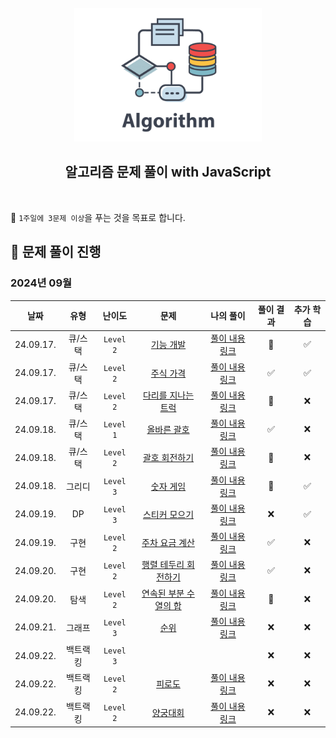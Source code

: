 [//]: # 'URL 변수 정의'
[func-dev]: https://school.programmers.co.kr/learn/courses/30/lessons/42586
[func-dev-sol]: https://github.com/candymask0712/algorithm-with-js/blob/main/Stack%26Queue/Queue/pro_lv2_function-development.js
[stock-price]: https://school.programmers.co.kr/learn/courses/30/lessons/42584
[stock-price-sol]: https://github.com/candymask0712/algorithm-with-js/blob/main/Stack%26Queue/Queue/pro_lv2_stock-price.js
[truck-bridge]: https://school.programmers.co.kr/learn/courses/30/lessons/42583
[truck-bridge-sol]: https://github.com/candymask0712/algorithm-with-js/blob/main/Stack%26Queue/Queue/pro_lv2_trucks-crossing-bridge.js
[correct-brackets]: https://school.programmers.co.kr/learn/courses/30/lessons/12909
[correct-brackets-sol]: https://github.com/candymask0712/algorithm-with-js/blob/main/Stack%26Queue/Stack/pro_lv1_correct-brackets.js
[rotate-brackets]: https://school.programmers.co.kr/learn/courses/30/lessons/76502
[rotate-brackets-sol]: https://github.com/candymask0712/algorithm-with-js/blob/main/Stack%26Queue/Stack/pro_lv2_rotate-brackets.js
[number-game]: https://school.programmers.co.kr/learn/courses/30/lessons/12987
[number-game-sol]: https://github.com/candymask0712/algorithm-with-js/blob/main/greedy/pro_lv3_number-game.js
[sticker-collection-2]: https://school.programmers.co.kr/learn/courses/30/lessons/12971#
[sticker-collection-2-sol]: https://github.com/candymask0712/algorithm-with-js/blob/main/DP/pro_lv3_sticker-collection-2.js
[calculate-parking-fee]: https://school.programmers.co.kr/learn/courses/30/lessons/92341
[calculate-parking-fee-sol]: https://github.com/candymask0712/algorithm-with-js/blob/main/Implementation/pro_lv2_calculate_parking_fee.js
[rotate-matrix-edge]: https://school.programmers.co.kr/learn/courses/30/lessons/77485
[rotate-matrix-edge-sol]: https://github.com/candymask0712/algorithm-with-js/blob/main/Implementation/pro_lv2_rotate-matrix-edge.js
[sum-of-contiguous-sequence]: https://school.programmers.co.kr/learn/courses/30/lessons/77485
[sum-of-contiguous-sequence-sol]: https://github.com/candymask0712/algorithm-with-js/blob/main/Search%26Traversal/Search/Two-Pointer/Pro_lv2_sum-of-contiguous-sequence.js
[rank]: https://school.programmers.co.kr/learn/courses/30/lessons/49191
[rank-sol]: https://github.com/candymask0712/algorithm-with-js/blob/main/Search%26Traversal/Search/Two-Pointer/Pro_lv2_sum-of-contiguous-sequence.js
[tiredness]: https://school.programmers.co.kr/learn/courses/30/lessons/87946?language=javascript
[tiredness-sol]: https://github.com/candymask0712/algorithm-with-js/blob/main/Search%26Traversal/Search/Two-Pointer/Pro_lv2_sum-of-contiguous-sequence.js
[archery_competition]: https://school.programmers.co.kr/learn/courses/30/lessons/87946?language=javascript
[archery_competition-sol]: https://github.com/candymask0712/algorithm-with-js/blob/main/Search%26Traversal/Search/Two-Pointer/pro_lv2_archery_competition

<div align="center">
  <br />
  <img src="./assets/algorithm.png" alt="Algorithm" width="300px" />
  <br />
  <h2>알고리즘 문제 풀이 with JavaScript</h2>
  <br />
</div>

🎯 `1주일에 3문제 이상`을 푸는 것을 목표로 합니다.

## 📅 문제 풀이 진행

### 2024년 09월

|   날짜    |   유형   |  난이도   |                        문제                         |                    나의 풀이                     | 풀이 결과 | 추가 학습 |
| :-------: | :------: | :-------: | :-------------------------------------------------: | :----------------------------------------------: | :-------: | :-------: |
| 24.09.17. | 큐/스택  | `Level 2` |                [기능 개발][func-dev]                |          [풀이 내용 링크][func-dev-sol]          |    🚸     |    ✅     |
| 24.09.17. | 큐/스택  | `Level 2` |              [주식 가격][stock-price]               |        [풀이 내용 링크][stock-price-sol]         |    ✅     |    ✅     |
| 24.09.17. | 큐/스택  | `Level 2` |         [다리를 지나는 트럭][truck-bridge]          |        [풀이 내용 링크][truck-bridge-sol]        |    🚸     |    ❌     |
| 24.09.18. | 큐/스택  | `Level 1` |           [올바른 괄호][correct-brackets]           |      [풀이 내용 링크][correct-brackets-sol]      |    ✅     |    ❌     |
| 24.09.18. | 큐/스택  | `Level 2` |          [괄호 회전하기][rotate-brackets]           |      [풀이 내용 링크][rotate-brackets-sol]       |    🚸     |    ❌     |
| 24.09.18. |  그리디  | `Level 3` |              [숫자 게임][number-game]               |        [풀이 내용 링크][number-game-sol]         |    🚸     |    ✅     |
| 24.09.19. |    DP    | `Level 3` |        [스티커 모으기][sticker-collection-2]        |    [풀이 내용 링크][sticker-collection-2-sol]    |    ❌     |    ✅     |
| 24.09.19. |   구현   | `Level 2` |       [주차 요금 계산][calculate-parking-fee]       |   [풀이 내용 링크][calculate-parking-fee-sol]    |    ✅     |    ❌     |
| 24.09.20. |   구현   | `Level 2` |     [행렬 테두리 회전하기][rotate-matrix-edge]      |     [풀이 내용 링크][rotate-matrix-edge-sol]     |    ✅     |    ❌     |
| 24.09.20. |   탐색   | `Level 2` | [연속된 부분 수열의 합][sum-of-contiguous-sequence] | [풀이 내용 링크][sum-of-contiguous-sequence-sol] |    🚸     |    ❌     |
| 24.09.21. |  그래프  | `Level 3` |                    [순위][rank]                     |            [풀이 내용 링크][rank-sol]            |    ❌     |    ❌     |
| 24.09.22. | 백트랙킹 | `Level 3` |                                                     |                                                  |    ❌     |    ❌     |
| 24.09.22. | 백트랙킹 | `Level 2` |                 [피로도][tiredness]                 |            [풀이 내용 링크][rank-sol]            |    ❌     |    ❌     |
| 24.09.22. | 백트랙킹 | `Level 2` |                [양궁대회][tiredness]                |            [풀이 내용 링크][rank-sol]            |    ❌     |    ❌     |

